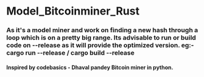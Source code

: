# Model_Bitcoinminer_Rust

### As it's a model miner and work on finding a new hash through a loop which is on a pretty big range. Its advisable to run or build code on --release as it will provide the optimized version.   eg:- cargo run --release / cargo build --release


#### Inspired by codebasics - Dhaval pandey Bitcoin miner in python.

